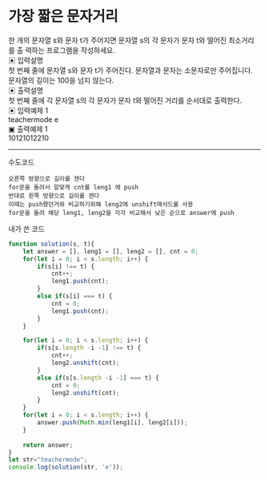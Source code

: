 # 가장 짧은 문자거리

한 개의 문자열 s와 문자 t가 주어지면 문자열 s의 각 문자가 문자 t와 떨어진 최소거리를 출 력하는 프로그램을 작성하세요.    
▣ 입력설명    
첫 번째 줄에 문자열 s와 문자 t가 주어진다. 문자열과 문자는 소문자로만 주어집니다. 문자열의 길이는 100을 넘지 않는다.    
▣ 출력설명    
첫 번째 줄에 각 문자열 s의 각 문자가 문자 t와 떨어진 거리를 순서대로 출력한다.   
▣ 입력예제 1    
teachermode e   
▣ 출력예제 1    
10121012210   

---

수도코드
```
오른쪽 방향으로 길이를 잰다
for문을 돌려서 알맞게 cnt를 leng1 에 push
반대로 왼쪽 방향으로 길이를 잰다
이때는 push했던거와 비교하기위해 leng2에 unshift매서드를 사용
for문을 돌려 해당 leng1, leng2을 각각 비교해서 낮은 순으로 answer에 push
```
내가 쓴 코드
```js
function solution(s, t){
    let answer = [], leng1 = [], leng2 = [], cnt = 0;
    for(let i = 0; i < s.length; i++) {
        if(s[i] !== t) {
            cnt++;
            leng1.push(cnt);
        }
        else if(s[i] === t) {
            cnt = 0;
            leng1.push(cnt);
        }
    }

    for(let i = 0; i < s.length; i++) {
        if(s[s.length -i -1] !== t) {
            cnt++;
            leng2.unshift(cnt);
        }
        else if(s[s.length -i -1] === t) {
            cnt = 0;
            leng2.unshift(cnt);
        }
    }
    for(let i = 0; i < s.length; i++) {
        answer.push(Math.min(leng1[i], leng2[i]));
    }
    
    return answer;
}
let str="teachermode";
console.log(solution(str, 'e'));
```

